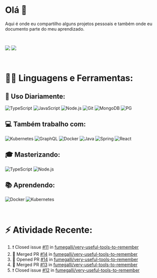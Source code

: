 # **Olá 👋**
Aqui é onde eu compartilho alguns projetos pessoais e também onde eu documento parte do meu aprendizado.

<br>

[<img src="https://img.shields.io/badge/LinkedIn-0077B5?style=for-the-badge&logo=linkedin&logoColor=white"/>](https://www.linkedin.com/in/rafael-fumegalli) [<img src="https://img.shields.io/badge/Medium-12100E?style=for-the-badge&logo=medium&logoColor=white"/>](https://medium.com/@fumegalli)

<br>

# 👨‍💻 **Linguagens e Ferramentas:**

## 🚀 Uso Diariamente:
![TypeScript](https://img.shields.io/badge/TypeScript-007ACC?style=for-the-badge&logo=typescript&logoColor=white) ![JavaScript](https://img.shields.io/badge/JavaScript-F7DF1E?style=for-the-badge&logo=javascript&logoColor=black) ![Node.js](https://img.shields.io/badge/Node.js-43853D?style=for-the-badge&logo=node.js&logoColor=white) ![Git](https://img.shields.io/badge/Git-F05032?style=for-the-badge&logo=Git&logoColor=white) ![MongoDB](https://img.shields.io/badge/MongoDB-4EA94B?style=for-the-badge&logo=mongodb&logoColor=white) ![PG](https://img.shields.io/badge/PostgreSQL-316192?style=for-the-badge&logo=postgresql&logoColor=white)
## 💻 Também trabalho com:
![Kubernetes](https://img.shields.io/badge/Kubernetes-1E90FF?style=for-the-badge&logo=Kubernetes&logoColor=white) ![GraphQL](https://img.shields.io/badge/GraphQL-E10098?style=for-the-badge&logo=GraphQL&logoColor=white) ![Docker](	https://img.shields.io/badge/Docker-2CA5E0?style=for-the-badge&logo=docker&logoColor=white) ![Java](https://img.shields.io/badge/Java-ED8B00?style=for-the-badge&logo=java&logoColor=white) ![Spring](https://img.shields.io/badge/Spring-6DB33F?style=for-the-badge&logo=spring&logoColor=white) ![React](https://img.shields.io/badge/React-20232A?style=for-the-badge&logo=react&logoColor=61DAFB)

## 🎓 Masterizando:

![TypeScript](https://img.shields.io/badge/TypeScript-007ACC?style=for-the-badge&logo=typescript&logoColor=white) ![Node.js](https://img.shields.io/badge/Node.js-43853D?style=for-the-badge&logo=node.js&logoColor=white)

## 📚 Aprendendo:

![Docker](	https://img.shields.io/badge/Docker-2CA5E0?style=for-the-badge&logo=docker&logoColor=white)
![Kubernetes](https://img.shields.io/badge/Kubernetes-1E90FF?style=for-the-badge&logo=Kubernetes&logoColor=white)

<br>

# ⚡ Atividade Recente:

<!--START_SECTION:activity-->
1. ❗️ Closed issue [#11](https://github.com/fumegalli/very-useful-tools-to-remember/issues/11) in [fumegalli/very-useful-tools-to-remember](https://github.com/fumegalli/very-useful-tools-to-remember)
2. 🎉 Merged PR [#14](https://github.com/fumegalli/very-useful-tools-to-remember/pull/14) in [fumegalli/very-useful-tools-to-remember](https://github.com/fumegalli/very-useful-tools-to-remember)
3. 💪 Opened PR [#14](https://github.com/fumegalli/very-useful-tools-to-remember/pull/14) in [fumegalli/very-useful-tools-to-remember](https://github.com/fumegalli/very-useful-tools-to-remember)
4. 🎉 Merged PR [#13](https://github.com/fumegalli/very-useful-tools-to-remember/pull/13) in [fumegalli/very-useful-tools-to-remember](https://github.com/fumegalli/very-useful-tools-to-remember)
5. ❗️ Closed issue [#12](https://github.com/fumegalli/very-useful-tools-to-remember/issues/12) in [fumegalli/very-useful-tools-to-remember](https://github.com/fumegalli/very-useful-tools-to-remember)
<!--END_SECTION:activity-->